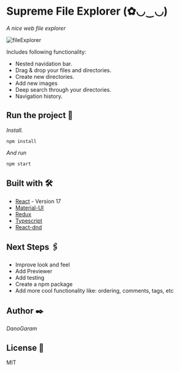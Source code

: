 # Supreme File Explorer (✿◡‿◡)

_A nice web file explorer_

![fileExplorer](https://user-images.githubusercontent.com/47400050/136715414-95d8e597-aef7-476d-87ea-d34163378c2d.png)

Includes following functionality:

- Nested navidation bar.
- Drag & drop your files and directories.
- Create new directories.
- Add new images
- Deep search through your directories.
- Navigation history.

## Run the project 🚀

_Install._

```
npm install
```

_And run_

```
npm start
```

## Built with 🛠️

- [React](https://es.reactjs.org/) - Version 17
- [Material-UI](https://mui.com/)
- [Redux](https://es.redux.js.org/)
- [Typescript](https://github.com/Microsoft/TypeScript)
- [React-dnd](https://react-dnd.github.io/react-dnd/)

## Next Steps 🖇️

- Improve look and feel
- Add Previewer
- Add testing
- Create a npm package
- Add more cool functionality like: ordering, comments, tags, etc

## Author ✒️

_DanoGaram_

## License 📄

MIT
